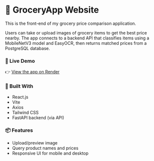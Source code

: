 # 🛒 GroceryApp Website

This is the front-end of my grocery price comparison application.

Users can take or upload images of grocery items to get the best price nearby. The app connects to a backend API that classifies items using a MobileNetV3 model and EasyOCR, then returns matched prices from a PostgreSQL database.

### 🚀 Live Demo
👉 [View the app on Render](https://groceryapp-website.onrender.com/)

### 🧰 Built With
- React.js
- Vite
- Axios
- Tailwind CSS
- FastAPI backend (via API)

### 📦 Features
- Upload/preview image
- Query product names and prices
- Responsive UI for mobile and desktop
